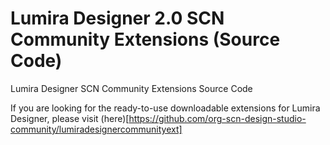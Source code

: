 # Lumira Designer 2.0 SCN Community Extensions (Source Code)
Lumira Designer SCN Community Extensions Source Code

If you are looking for the ready-to-use downloadable extensions for Lumira Designer, please visit (here)[https://github.com/org-scn-design-studio-community/lumiradesignercommunityext]

